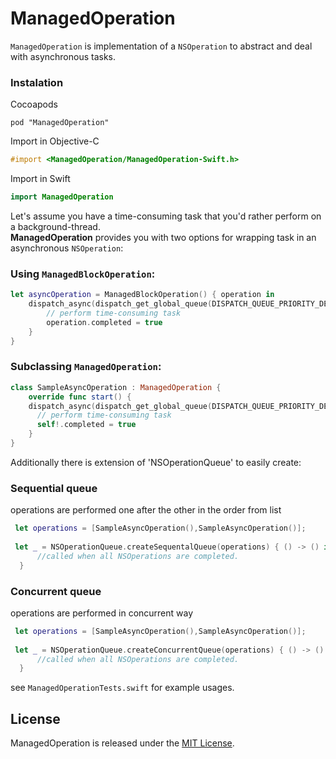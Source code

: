 # ManagedOperation
`ManagedOperation` is implementation of a `NSOperation` to abstract and deal with asynchronous tasks.
### Instalation
Cocoapods

`pod "ManagedOperation"`

Import in Objective-C
```objective-c
#import <ManagedOperation/ManagedOperation-Swift.h>
```

Import in Swift
```swift
import ManagedOperation
```

Let's assume you have a time-consuming task that you'd rather perform on a background-thread.  
**ManagedOperation** provides you with two options for wrapping  task in an asynchronous `NSOperation`:

### Using `ManagedBlockOperation`:

```swift
let asyncOperation = ManagedBlockOperation() { operation in
  	dispatch_async(dispatch_get_global_queue(DISPATCH_QUEUE_PRIORITY_DEFAULT, 0)) {
		// perform time-consuming task
		operation.completed = true
	}
}
```


### Subclassing `ManagedOperation`:

```swift
class SampleAsyncOperation : ManagedOperation {
	override func start() {
    dispatch_async(dispatch_get_global_queue(DISPATCH_QUEUE_PRIORITY_DEFAULT, 0)) { [weak self] in
      // perform time-consuming task
      self!.completed = true
    }
}
```

Additionally there is extension of 'NSOperationQueue' to easily create:

### Sequential queue
operations are performed one after the other in the order from list
```swift
 let operations = [SampleAsyncOperation(),SampleAsyncOperation()];
 
 let _ = NSOperationQueue.createSequentalQueue(operations) { () -> () in
      //called when all NSOperations are completed.
  }
```

### Concurrent queue 
operations are performed in concurrent way
```swift
 let operations = [SampleAsyncOperation(),SampleAsyncOperation()];
 
 let _ = NSOperationQueue.createConcurrentQueue(operations) { () -> () in
      //called when all NSOperations are completed.
  }
```

see `ManagedOperationTests.swift` for example usages.

## License
ManagedOperation is released under the [MIT License](http://www.opensource.org/licenses/MIT).
